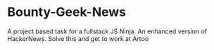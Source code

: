 # Bounty-Geek-News
A project based task for a fullstack JS Ninja. An enhanced version of HackerNews. Solve this and get to work at Artoo
